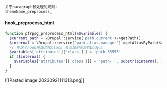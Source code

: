 ```php
关于paragraph预处理的规则：
themeName_preprocess_

```

#### hook_preprocess_html
```php
function pfrpsg_preprocess_html(&$variables) {  
  $current_path = \Drupal::service('path.current')->getPath();  
  $internal = \Drupal::service('path_alias.manager')->getAliasByPath($current_path);
  // 在这个hook里面添加class 会添加到页面的body上
  $variables['attributes']['class'][] = 'path-55555'  
  if ($internal) {  
    $variables['attributes']['class'][] = 'path-' . substr($internal, 1);  
  }
}
```
![[Pasted image 20230921111313.png]]
